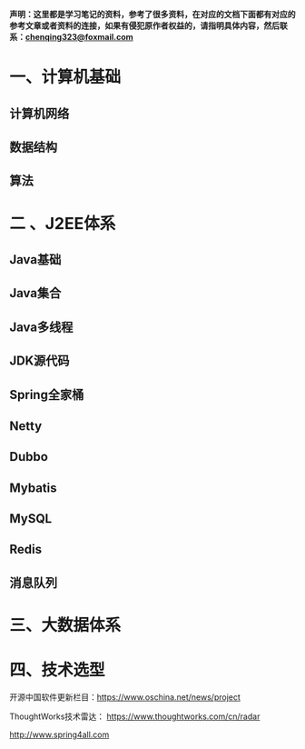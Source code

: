 **声明：这里都是学习笔记的资料，参考了很多资料，在对应的文档下面都有对应的参考文章或者资料的连接，如果有侵犯原作者权益的，请指明具体内容，然后联系：chenqing323@foxmail.com**

# 一、计算机基础

## 计算机网络

## 数据结构

## 算法

# 二 、J2EE体系

## Java基础

## Java集合

## Java多线程

## JDK源代码

## Spring全家桶

## Netty

## Dubbo

## Mybatis

## MySQL

## Redis

## 消息队列

# 三、大数据体系

# 四、技术选型

开源中国软件更新栏目：https://www.oschina.net/news/project

ThoughtWorks技术雷达： https://www.thoughtworks.com/cn/radar

http://www.spring4all.com
